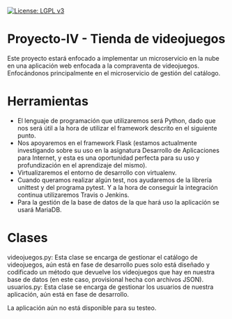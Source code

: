 

[![License: LGPL v3](https://img.shields.io/badge/License-LGPL%20v3-blue.svg)](https://www.gnu.org/licenses/lgpl-3.0)

# Proyecto-IV - Tienda de videojuegos

Este proyecto estará enfocado a implementar un microservicio en la nube en una aplicación web enfocada a la compraventa de videojuegos. Enfocándonos principalmente en el microservicio de gestión del catálogo.

# Herramientas
* El lenguaje de programación que utilizaremos será Python, dado que nos será útil a la hora de utilizar el framework descrito en el siguiente punto.
* Nos apoyaremos en el framework Flask (estamos actualmente investigando sobre su uso en la asignatura Desarrollo de Aplicaciones para Internet, y esta es una oportunidad perfecta para su uso y profundización en el aprendizaje del mismo).
* Virtualizaremos el entorno de desarrollo con virtualenv.
* Cuando queramos realizar algún test, nos ayudaremos de la librería unittest y del programa pytest. Y a la hora de conseguir la integración continua utilizaremos Travis o Jenkins.
* Para la gestión de la base de datos de la que hará uso la aplicación se usará MariaDB.

# Clases
videojuegos.py: Esta clase se encarga de gestionar el catálogo de videojuegos, aún está en fase de desarrollo pues solo está diseñado y codificado un método que devuelve los videojuegos que hay en nuestra base de datos (en este caso, provisional hecha con archivos JSON).
usuarios.py: Esta clase se encarga de gestionar los usuarios de nuestra aplicación, aún está en fase de desarrollo.

La aplicación aún no está disponible para su testeo.
